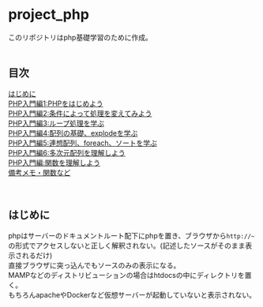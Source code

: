 # project_php
このリポジトリはphp基礎学習のために作成。</br>
</br>

## 目次
[はじめに](#はじめに)</br>
[PHP入門編1:PHPをはじめよう](doc/01_php_basic01.md)</br>
[PHP入門編2:条件によって処理を変えてみよう](doc/02_php_basic02.md)</br>
[PHP入門編3:ループ処理を学ぶ](doc/03_php_basic03.md)</br>
[PHP入門編4:配列の基礎、explodeを学ぶ](doc/04_php_basic04.md)</br>
[PHP入門編5:連想配列、foreach、ソートを学ぶ](doc/05_php_basic05.md)</br>
[PHP入門編6:多次元配列を理解しよう](doc/06_php_basic06.md)</br>
[PHP入門編:関数を理解しよう](doc/07_php_basic07.md)</br>
[備考メモ・関数など](doc/memo.md)</br>

</br>


## はじめに
phpはサーバーのドキュメントルート配下にphpを置き、ブラウザから`http://~`の形式でアクセスしないと正しく解釈されない。(記述したソースがそのまま表示されるだけ)</br>
直接ブラウザに突っ込んでもソースのみの表示になる。</br>
MAMPなどのディストリビューションの場合はhtdocsの中にディレクトリを置く。</br>
もちろんapacheやDockerなど仮想サーバーが起動していないと表示されない。</br>
</br>
